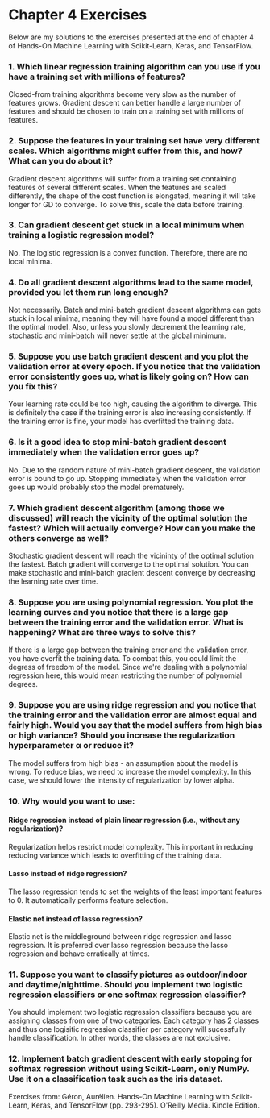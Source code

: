 # Chapter 4 Exercises
Below are my solutions to the exercises presented at the end of chapter 4 of Hands-On Machine Learning with Scikit-Learn, Keras, and TensorFlow.

### 1. Which linear regression training algorithm can you use if you have a training set with millions of features? 
Closed-from training algorithms become very slow as the number of features grows. Gradient descent can better handle a large number of features and should be chosen to train on a training set with millions of features.

### 2. Suppose the features in your training set have very different scales. Which algorithms might suffer from this, and how? What can you do about it? 
Gradient descent algorithms will suffer from a training set containing features of several different scales. When the features are scaled differently, the shape of the cost function is elongated, meaning it will take longer for GD to converge. To solve this, scale the data before training.


### 3. Can gradient descent get stuck in a local minimum when training a logistic regression model?
No. The logistic regression is a convex function. Therefore, there are no local minima.

### 4. Do all gradient descent algorithms lead to the same model, provided you let them run long enough?
Not necessarily. Batch and mini-batch gradient descent algorithms can gets stuck in local minima, meaning they will have found a model different than the optimal model. Also, unless you slowly decrement the learning rate, stochastic and mini-batch will never settle at the global minimum.

### 5. Suppose you use batch gradient descent and you plot the validation error at every epoch. If you notice that the validation error consistently goes up, what is likely going on? How can you fix this? 
Your learning rate could be too high, causing the algorithm to diverge. This is definitely the case if the training error is also increasing consistently. If the training error is fine, your model has overfitted the training data.

### 6. Is it a good idea to stop mini-batch gradient descent immediately when the validation error goes up? 
No. Due to the random nature of mini-batch gradient descent, the validation error is bound to go up. Stopping immediately when the validation error goes up would probably stop the model prematurely.

### 7. Which gradient descent algorithm (among those we discussed) will reach the vicinity of the optimal solution the fastest? Which will actually converge? How can you make the others converge as well? 
Stochastic gradient descent will reach the vicininty of the optimal solution the fastest. Batch gradient will converge to the optimal solution. You can make stochastic and mini-batch gradient descent converge by decreasing the learning rate over time. 

### 8. Suppose you are using polynomial regression. You plot the learning curves and you notice that there is a large gap between the training error and the validation error. What is happening? What are three ways to solve this? 
If there is a large gap between the training error and the validation error, you have overfit the training data. To combat this, you could limit the degress of freedom of the model. Since we're dealing with a polynomial regression here, this would mean restricting the number of polynomial degrees.

### 9. Suppose you are using ridge regression and you notice that the training error and the validation error are almost equal and fairly high. Would you say that the model suffers from high bias or high variance? Should you increase the regularization hyperparameter α or reduce it? 
The model suffers from high bias - an assumption about the model is wrong. To reduce bias, we need to increase the model complexity. In this case, we should lower the intensity of regularization by lower alpha.

### 10. Why would you want to use: 
#### Ridge regression instead of plain linear regression (i.e., without any regularization)? 
Regularization helps restrict model complexity.  This important in reducing reducing variance which leads to overfitting of the training data.

#### Lasso instead of ridge regression? 
The lasso regression tends to set the weights of the least important features to 0. It automatically performs feature selection.

#### Elastic net instead of lasso regression? 
Elastic net is the middleground between ridge regression and lasso regression. It is preferred over lasso regression because the lasso regression and behave erratically at times.

### 11. Suppose you want to classify pictures as outdoor/indoor and daytime/nighttime. Should you implement two logistic regression classifiers or one softmax regression classifier?
You should implement two logistic regression classifiers because you are assigning classes from one of two categories. Each category has 2 classes and thus one logisitic regression classifier per category will sucessfully handle classification. In other words, the classes are not exclusive.

### 12. Implement batch gradient descent with early stopping for softmax regression without using Scikit-Learn, only NumPy. Use it on a classification task such as the iris dataset.


Exercises from: Géron, Aurélien. Hands-On Machine Learning with Scikit-Learn, Keras, and TensorFlow (pp. 293-295). O'Reilly Media. Kindle Edition. 